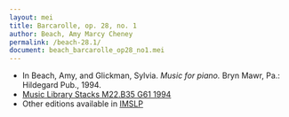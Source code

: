 ```yaml
---
layout: mei
title: Barcarolle, op. 28, no. 1
author: Beach, Amy Marcy Cheney
permalink: /beach-28.1/
document: beach_barcarolle_op28_no1.mei
---
```


- In Beach, Amy, and Glickman, Sylvia. *Music for piano.* Bryn Mawr, Pa.: Hildegard Pub., 1994.
- <a href="https://tufts-primo.hosted.exlibrisgroup.com/permalink/f/bnf7qa/01TUN_ALMA21108441970003851">Music Library Stacks M22.B35 G61 1994</a>
- Other editions available in <a href="https://imslp.org/wiki/3_Morceaux_caract%C3%A9ristiques%2C_Op.28_(Beach%2C_Amy_Marcy)" target="_blank">IMSLP</a>

